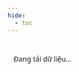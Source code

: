 ```yaml
---
hide:
  - toc
---
```


<style>
  #sheet-table-container {
    width: 100vw;
    overflow-x: auto;
    padding: 12px;
    box-sizing: border-box;
    font-family: "Segoe UI", Roboto, "Helvetica Neue", Arial, sans-serif;
  }

  #sheet-table-container table {
    width: 100%;
    border-collapse: separate;
    border-spacing: 0;
    font-size: 0.8em;
    background: white;
    border: 1px solid #ddd;
    border-radius: 6px;
    overflow: hidden;
    box-shadow: 0 1px 5px rgba(0, 0, 0, 0.04);
  }

  #sheet-table-container th,
  #sheet-table-container td {
    padding: 6px 10px; /* ↓ nhỏ lại so với trước */
    text-align: left;
    border-bottom: 1px solid #eee;
  }

  #sheet-table-container th {
    background-color: #007acc;
    color: white;
    font-weight: 600;
  }

  #sheet-table-container tr:nth-child(even) td {
    background-color: #f9f9f9;
  }

  #sheet-table-container tr:hover td {
    background-color: #f1f8ff;
  }

  #sheet-table-container td:first-child:not(:has(th)) {
    font-weight: bold;
    color: #333;
  }
</style>

<div id="sheet-table-container">
  <p>Đang tải dữ liệu...</p>
</div>

<script src="https://cdn.jsdelivr.net/npm/papaparse@5.4.1/papaparse.min.js"></script>

<script>
  async function loadSheetData() {
    const url =
      'https://docs.google.com/spreadsheets/d/e/2PACX-1vQmQYH5j8ruAENtaIj8LXF_2wlYDnznZhRi0urxGWo8HBqRK4huxRICTQRl54e_wdKuGV-KfTE1-IQY/pub?output=csv';
    const hiddenCols = [2, 4, 7, 8, 9, 10, 11];

    try {
      const response = await fetch(url);
      const text = await response.text();
      const results = Papa.parse(text, {
        header: false,
        skipEmptyLines: true
      });
      const rows = results.data;

      const table = document.createElement('table');

      rows.forEach((row, rowIndex) => {
        const tr = document.createElement('tr');
        row.forEach((cell, colIndex) => {
          if (hiddenCols.includes(colIndex)) return;

          const isHeader = rowIndex === 0;
          const cellElement = document.createElement(isHeader ? 'th' : 'td');
          cellElement.textContent = cell;

          // In đậm cột đầu tiên nếu không phải tiêu đề
          if (!isHeader && colIndex === 0) {
            cellElement.style.fontWeight = 'bold';
            cellElement.style.color = '#333';
          }

          tr.appendChild(cellElement);
        });
        table.appendChild(tr);
      });

      const container = document.getElementById('sheet-table-container');
      container.innerHTML = '';
      container.appendChild(table);
    } catch (err) {
      document.getElementById('sheet-table-container').innerHTML =
        `<p style="color:red;">Không thể tải dữ liệu.</p>`;
      console.error('Lỗi tải sheet:', err);
    }
  }

  loadSheetData();
</script>
